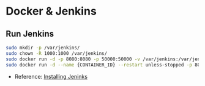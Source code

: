 # Docker & Jenkins

## Run Jenkins

```bash
sudo mkdir -p /var/jenkins/
sudo chown -R 1000:1000 /var/jenkins/
sudo docker run -d -p 8080:8080 -p 50000:50000 -v /var/jenkins:/var/jenkins_home jenkins/jenkins
sudo docker run -d --name {CONTAINER_ID} --restart unless-stopped -p 8080:8080 -p 50000:50000 jenkins/jenkins
```

- Reference: [Installing Jeninks](https://www.jenkins.io/doc/book/installing/docker/)
